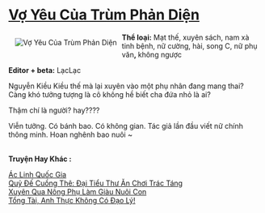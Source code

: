 <a href="https://utruyen.com/truyen/vo-yeu-cua-trum-phan-dien/11389/" title="Vợ Yêu Của Trùm Phản Diện"><h1>Vợ Yêu Của Trùm Phản Diện</h1></a><div style="display:table"><img align="right" style="float: left; padding: 10px;" src="https://utruyen.com/images/story/200x260/vo-yeu-cua-trum-phan-dien.jpg" alt="Vợ Yêu Của Trùm Phản Diện"><b>Thể loại:</b> Mạt thế, xuyên sách, nam xà tinh bệnh, nữ cường, hài, song C, nữ phụ văn<b>, </b>không ngược<p></p><b>Editor + beta:</b> LạcLạc<p></p>Nguyễn Kiều Kiều thế mà lại xuyên vào một phụ nhân đang mang thai? Càng khó tưởng tượng là cô không hề biết cha đứa nhỏ là ai?<p></p>Thậm chí là người? hay????<p></p>Viễn tưởng. Có bánh bao. Có không gian. Tác giả lần đầu viết nữ chính thông minh. Hoan nghênh bao nuôi ~</div><p><br><b>Truyện Hay Khác :</b></p><a href="https://utruyen.com/truyen/ac-linh-quoc-gia/17093/" alt="Ác Linh Quốc Gia">Ác Linh Quốc Gia</a><br/><a href="https://github.com/quanluxury/ngontinhhot/tree/master/truyenhay/17386/" alt="Quỷ Đế Cuồng Thê: Đại Tiểu Thư Ăn Chơi Trác Táng">Quỷ Đế Cuồng Thê: Đại Tiểu Thư Ăn Chơi Trác Táng</a><br/><a href="https://github.com/quanluxury/ngontinhhot/tree/master/truyenhay/19143/" alt="Xuyên Qua Nông Phụ Làm Giàu Nuôi Con">Xuyên Qua Nông Phụ Làm Giàu Nuôi Con</a><br/><a href="https://github.com/quanluxury/ngontinhhot/tree/master/truyenhay/19074/" alt="Tổng Tài, Anh Thực Không Có Đạo Lý!">Tổng Tài, Anh Thực Không Có Đạo Lý!</a><br/>